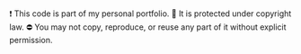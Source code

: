 ❗ This code is part of my personal portfolio.
📌 It is protected under copyright law.
⛔ You may not copy, reproduce, or reuse any part of it without explicit permission.

